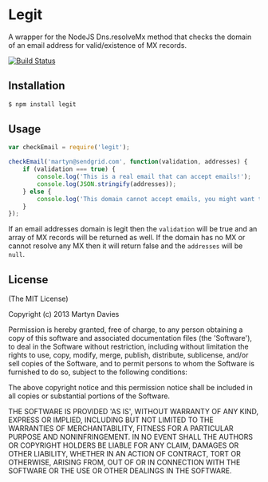 # Legit

A wrapper for the NodeJS Dns.resolveMx method that checks the domain of an email address for valid/existence of MX records.

[![Build Status](https://travis-ci.org/martyndavies/legit.png?branch=master)](https://travis-ci.org/martyndavies/legit)

## Installation

```html
$ npm install legit
```
## Usage

```javascript
var checkEmail = require('legit');

checkEmail('martyn@sendgrid.com', function(validation, addresses) {
	if (validation === true) {
		console.log('This is a real email that can accept emails!');
		console.log(JSON.stringify(addresses));
	} else {
		console.log('This domain cannot accept emails, you might want to remove it.');
	}
});
```

If an email addresses domain is legit then the `validation` will be true and an array of MX records will be returned as well. If the domain has no MX or cannot resolve any MX then it will return false and the `addresses` will be `null`.


## License

(The MIT License)

Copyright (c) 2013 Martyn Davies

Permission is hereby granted, free of charge, to any person obtaining a copy of this software and associated documentation files (the 'Software'), to deal in the Software without restriction, including without limitation the rights to use, copy, modify, merge, publish, distribute, sublicense, and/or sell copies of the Software, and to permit persons to whom the Software is furnished to do so, subject to the following conditions:

The above copyright notice and this permission notice shall be included in all copies or substantial portions of the Software.

THE SOFTWARE IS PROVIDED 'AS IS', WITHOUT WARRANTY OF ANY KIND, EXPRESS OR IMPLIED, INCLUDING BUT NOT LIMITED TO THE WARRANTIES OF MERCHANTABILITY, FITNESS FOR A PARTICULAR PURPOSE AND NONINFRINGEMENT. IN NO EVENT SHALL THE AUTHORS OR COPYRIGHT HOLDERS BE LIABLE FOR ANY CLAIM, DAMAGES OR OTHER LIABILITY, WHETHER IN AN ACTION OF CONTRACT, TORT OR OTHERWISE, ARISING FROM, OUT OF OR IN CONNECTION WITH THE SOFTWARE OR THE USE OR OTHER DEALINGS IN THE SOFTWARE.